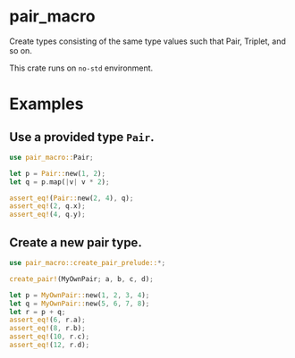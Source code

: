 # pair_macro
Create types consisting of the same type values such that Pair, Triplet, and so on.

This crate runs on `no-std` environment.
# Examples
## Use a provided type `Pair`.
```rust
use pair_macro::Pair;

let p = Pair::new(1, 2);
let q = p.map(|v| v * 2);

assert_eq!(Pair::new(2, 4), q);
assert_eq!(2, q.x);
assert_eq!(4, q.y);
```

## Create a new pair type.
```rust
use pair_macro::create_pair_prelude::*;

create_pair!(MyOwnPair; a, b, c, d);

let p = MyOwnPair::new(1, 2, 3, 4);
let q = MyOwnPair::new(5, 6, 7, 8);
let r = p + q;
assert_eq!(6, r.a);
assert_eq!(8, r.b);
assert_eq!(10, r.c);
assert_eq!(12, r.d);
```
